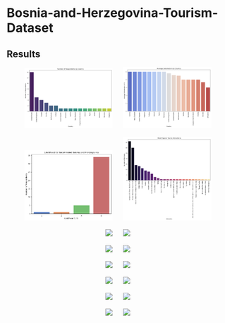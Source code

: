 # Bosnia-and-Herzegovina-Tourism-Dataset


## Results 

<div align="center">
  <img src="slika1.png" width="200" hspace="10">
  <img src="slika2.png" width="200" hspace="10">
</div>
<br>
<div align="center">
  <img src="slika3.png" width="200" hspace="10">
  <img src="slika4.png" width="200" hspace="10">
</div>
<br>
<div align="center">
  <img src="photo5.JPG" width="200" hspace="10">
  <img src="photo6.JPG" width="200" hspace="10">
</div>
<br>
<div align="center">
  <img src="photo7.JPG" width="200" hspace="10">
  <img src="photo8.JPG" width="200" hspace="10">
</div>
<br>
<div align="center">
  <img src="photo9.JPG" width="200" hspace="10">
  <img src="photo10.JPG" width="200" hspace="10">
</div>
<br>
<div align="center">
  <img src="photo11.JPG" width="200" hspace="10">
  <img src="photo12.JPG" width="200" hspace="10">
</div>
<br>
<div align="center">
  <img src="photo13.JPG" width="200" hspace="10">
  <img src="photo14.JPG" width="200" hspace="10">
</div>
<br>
<div align="center">
  <img src="photo15.JPG" width="200" hspace="10">
  <img src="photo16.JPG" width="200" hspace="10">
</div>
